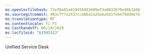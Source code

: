 ```yaml
---
ms.openlocfilehash: 73ef8a82a429450483489ef3a0832670e90b104b
ms.sourcegitcommit: 483c777a1537ccab6a2a2da6a5d1fe4470dd0e7e
ms.translationtype: MT
ms.contentlocale: fi-FI
ms.lasthandoff: 06/19/2019
ms.locfileid: "63393113"
---
```

Unified Service Desk